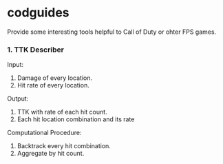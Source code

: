 # codguides

Provide some interesting tools helpful to Call of Duty or ohter FPS games.

### 1. TTK Describer
Input:
1. Damage of every location.
2. Hit rate of every location.

Output:
1. TTK with rate of each hit count.
2. Each hit location combination and its rate

Computational Procedure:
1. Backtrack every hit combination.
2. Aggregate by hit count.



